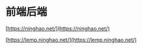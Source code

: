 # 前端后端

[https://ninghao.net/](https://ninghao.net/)

[https://lemp.ninghao.net/](https://lemp.ninghao.net/)

